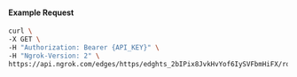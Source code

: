 <!-- Code generated for API Clients. DO NOT EDIT. -->

#### Example Request

```bash
curl \
-X GET \
-H "Authorization: Bearer {API_KEY}" \
-H "Ngrok-Version: 2" \
https://api.ngrok.com/edges/https/edghts_2bIPix8JvkHvYof6IySVFbmHiFX/routes/edghtsrt_2bIPiz6ul0nZd03V1A9E11XmyUm/user_agent_filter
```
